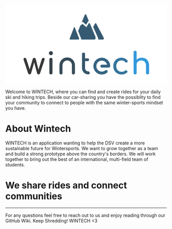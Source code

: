 ![](Uploads/wintech.PNG)

Welcome to WINTECH, where you can find and create rides for your daily ski and hiking trips. Beside our car-sharing you have the possiblity to find your community to connect to people with the same winter-sports mindset you have. 

# About Wintech

WINTECH is an application wanting to help the DSV create a more sustainable future for Wintersports. We want to grow together as a team and build a strong prototype above the country's borders. We will work together to bring out the best of an international, multi-field team of students.

# We share rides and connect communities



***

For any questions feel free to reach out to us and enjoy reading through our GitHub Wiki. 
Keep Shredding!
WINTECH <3
